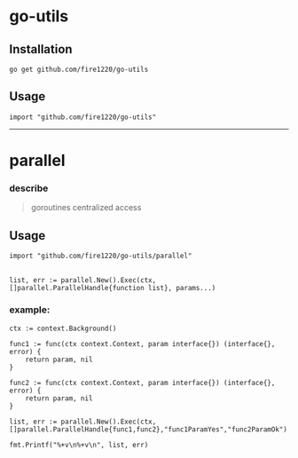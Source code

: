 # go-utils

## Installation
```shell
go get github.com/fire1220/go-utils
```
 ## Usage

```
import "github.com/fire1220/go-utils"
```

---


# parallel

### describe
> goroutines centralized access

## Usage

```
import "github.com/fire1220/go-utils/parallel"
```
## 
```
list, err := parallel.New().Exec(ctx, []parallel.ParallelHandle{function list}, params...)
```

### example:
```
ctx := context.Background()

func1 := func(ctx context.Context, param interface{}) (interface{}, error) {
    return param, nil
}

func2 := func(ctx context.Context, param interface{}) (interface{}, error) {
    return param, nil
}

list, err := parallel.New().Exec(ctx, []parallel.ParallelHandle{func1,func2},"func1ParamYes","func2ParamOk")

fmt.Printf("%+v\n%+v\n", list, err)
```